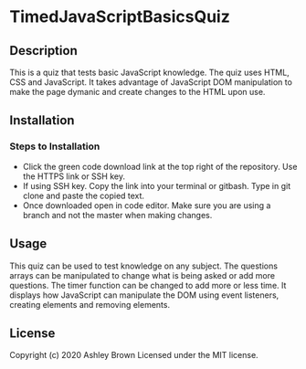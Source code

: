 # TimedJavaScriptBasicsQuiz

## Description 

This is a quiz that tests basic JavaScript knowledge. The quiz uses  HTML, CSS and JavaScript. It takes advantage of JavaScript DOM manipulation to make the page dymanic and create changes to the HTML upon use. 

## Installation

### Steps  to Installation 
* Click the green code download link at the top right of the repository. Use the HTTPS link or SSH key.
* If using SSH key. Copy the link into your terminal or gitbash. Type in git clone and paste the copied text. 
* Once downloaded open in code editor. Make sure you are using a branch and not the master when making changes. 



## Usage 

This quiz can be used to test knowledge on any subject. The questions arrays can be manipulated to change what is being asked or add more questions. The timer function can be changed to add more or less time. It displays how JavaScript can manipulate the DOM using event listeners, creating elements and removing elements. 

## License

Copyright (c) 2020 Ashley Brown 
Licensed under the MIT license. 